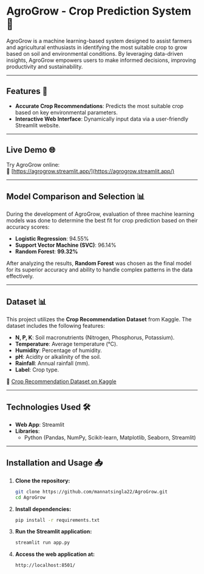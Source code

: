 # AgroGrow - Crop Prediction System 🌾

AgroGrow is a machine learning-based system designed to assist farmers and agricultural enthusiasts in identifying the most suitable crop to grow based on soil and environmental conditions. By leveraging data-driven insights, AgroGrow empowers users to make informed decisions, improving productivity and sustainability.

---

## Features 🚀

- **Accurate Crop Recommendations**: Predicts the most suitable crop based on key environmental parameters.
- **Interactive Web Interface**: Dynamically input data via a user-friendly Streamlit website.

---

## Live Demo 🌐

Try AgroGrow online:  
🔗 [https://agrogrow.streamlit.app/](https://agrogrow.streamlit.app/)

---

## Model Comparison and Selection 📊

During the development of AgroGrow, evaluation of three machine learning models was done to determine the best fit for crop prediction based on their accuracy scores:

- **Logistic Regression**: 94.55%
- **Support Vector Machine (SVC)**: 96.14%
- **Random Forest**: **99.32%**

After analyzing the results, **Random Forest** was chosen as the final model for its superior accuracy and ability to handle complex patterns in the data effectively.

---

## Dataset 📊

This project utilizes the **Crop Recommendation Dataset** from Kaggle. The dataset includes the following features:
- **N, P, K**: Soil macronutrients (Nitrogen, Phosphorus, Potassium).
- **Temperature**: Average temperature (°C).
- **Humidity**: Percentage of humidity.
- **pH**: Acidity or alkalinity of the soil.
- **Rainfall**: Annual rainfall (mm).
- **Label**: Crop type.

🔗 [Crop Recommendation Dataset on Kaggle](https://www.kaggle.com/datasets/atharvaingle/crop-recommendation-dataset)

---

## Technologies Used 🛠️

- **Web App**: Streamlit
- **Libraries**:
  - Python (Pandas, NumPy, Scikit-learn, Matplotlib, Seaborn, Streamlit)

---

## Installation and Usage 📥

1. **Clone the repository:**
   ```bash
   git clone https://github.com/mannatsingla22/AgroGrow.git
   cd AgroGrow
   ```
2. **Install dependencies:**
   ```bash
   pip install -r requirements.txt
   ```
3. **Run the Streamlit application:**
   ```bash
   streamlit run app.py
   ```

4. **Access the web application at:**
   ```
   http://localhost:8501/
   ```